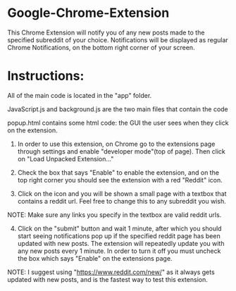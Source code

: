# Google-Chrome-Extension
This Chrome Extension will notify you of any new posts made to the specified subreddit of your choice. Notifications will be displayed as regular Chrome Notifications, on the bottom right corner of your screen. 

# Instructions:
All of the main code is located in the "app" folder. 

JavaScript.js and background.js are the two main files that contain the code

popup.html contains some html code: the GUI the user sees when they click on the extension.

1. In order to use this extension, on Chrome go to the extensions page through settings and enable "developer mode"(top of page). Then click on "Load Unpacked Extension..."

2. Check the box that says "Enable" to enable the extension, and on the top right corner you should see the extension with a red "Reddit" icon.

3. Click on the icon and you will be shown a small page with a textbox that contains a reddit url. Feel free to change this to any subreddit you wish.

NOTE: Make sure any links you specify in the textbox are valid reddit urls.

4. Click on the "submit" button and wait 1 minute, after which you should start seeing notifications pop up if the specified reddit page has been updated with new posts. The extension will repeatedly update you with any new posts every 1 minute. In order to turn it off you must uncheck the box which says "Enable" on the extensions page.

NOTE: I suggest using "https://www.reddit.com/new/" as it always gets updated with new posts, and is the fastest way to test this extension.
